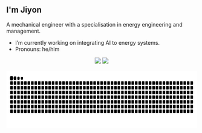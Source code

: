 ## I'm Jiyon
A mechanical engineer with a specialisation in energy engineering and management.

-  I’m currently working on integrating AI to energy systems.
-  Pronouns: he/him

  <div align="center">
    <a href="mailto:jiyonpj2501@gmail.com" target="_blank"><img src="https://img.shields.io/badge/Gmail-333333?style=for-the-badge&logo=gmail&logoColor=red" /></a>
    <a href="https://linkedin.com/in/jiyon" target="_blank"> <img src="https://img.shields.io/badge/LinkedIn-0077B5?style=for-the-badge&logo=linkedin&logoColor=white"/></a>
  </div>
  
  <br>
  
  <div align=center>
    <picture>
      <source media="(prefers-color-scheme: dark)" srcset="https://raw.githubusercontent.com/thenewlegend/thenewlegend/output/github-contribution-grid-snake-dark.svg" />
      <source media="(prefers-color-scheme: light)" srcset="https://raw.githubusercontent.com/thenewlegend/thenewlegend/output/github-contribution-grid-snake.svg" />
      <img align=top height=150 alt="github-snake" src="https://raw.githubusercontent.com/thenewlegend/thenewlegend/output/github-contribution-grid-snake.svg" />
    </picture>
  </div>

